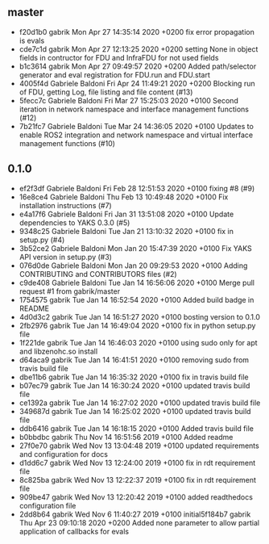 ## master

 - f20d1b0 gabrik  Mon Apr 27 14:35:14 2020 +0200  fix error propagation is evals
 - cde7c1d gabrik  Mon Apr 27 12:13:25 2020 +0200  setting None in object fields in contructor for FDU and InfraFDU for not used fields
 - b1c3614 gabrik  Mon Apr 27 09:49:57 2020 +0200  Added path/selector generator and eval registration for FDU.run and FDU.start
 - 4005f4d Gabriele Baldoni        Fri Apr 24 11:49:21 2020 +0200  Blocking run of FDU, getting Log, file listing and file content  (#13)
 - 5fecc7c Gabriele Baldoni        Fri Mar 27 15:25:03 2020 +0100  Second iteration in network namespace and interface management functions (#12)
 - 7b21fc7 Gabriele Baldoni        Tue Mar 24 14:36:05 2020 +0100  Updates to enable ROS2 integration and network namespace and virtual interface management functions (#10)

## 0.1.0

- ef2f3df Gabriele Baldoni        Fri Feb 28 12:51:53 2020 +0100  fixing #8 (#9)
- 16e8ce4 Gabriele Baldoni        Thu Feb 13 10:49:48 2020 +0100  Fix installation instructions (#7)
- e4a17f6 Gabriele Baldoni        Fri Jan 31 13:51:08 2020 +0100  Update dependencies to YAKS 0.3.0 (#5)
- 9348c25 Gabriele Baldoni        Tue Jan 21 13:10:32 2020 +0100  fix in setup.py (#4)
- 3b52ce2 Gabriele Baldoni        Mon Jan 20 15:47:39 2020 +0100  Fix YAKS API version in setup.py (#3)
- 076d0de Gabriele Baldoni        Mon Jan 20 09:29:53 2020 +0100  Adding CONTRIBUTING and CONTRIBUTORS files (#2)
- c9de408 Gabriele Baldoni        Tue Jan 14 16:56:06 2020 +0100  Merge pull request #1 from gabrik/master
- 1754575 gabrik  Tue Jan 14 16:52:54 2020 +0100  Added build badge in README
- 4d0d3c2 gabrik  Tue Jan 14 16:51:27 2020 +0100  bosting version to 0.1.0
- 2fb2976 gabrik  Tue Jan 14 16:49:04 2020 +0100  fix in python setup.py file
- 1f221de gabrik  Tue Jan 14 16:46:03 2020 +0100  using sudo only for apt and libzenohc.so install
- d64aca9 gabrik  Tue Jan 14 16:41:51 2020 +0100  removing sudo from travis build file
- dbe11b6 gabrik  Tue Jan 14 16:35:32 2020 +0100  fix in travis build file
- b07ec79 gabrik  Tue Jan 14 16:30:24 2020 +0100  updated travis build file
- ce1392a gabrik  Tue Jan 14 16:27:02 2020 +0100  updated travis build file
- 349687d gabrik  Tue Jan 14 16:25:02 2020 +0100  updated travis build file
- ddb6416 gabrik  Tue Jan 14 16:18:15 2020 +0100  Added travis build file
- b0bbdbc gabrik  Thu Nov 14 16:51:56 2019 +0100  Added readme
- 27f0e70 gabrik  Wed Nov 13 13:04:48 2019 +0100  updated requirements and configuration for docs
- d1dd6c7 gabrik  Wed Nov 13 12:24:00 2019 +0100  fix in rdt requirement file
- 8c825ba gabrik  Wed Nov 13 12:22:37 2019 +0100  fix in rdt requirement file
- 909be47 gabrik  Wed Nov 13 12:20:42 2019 +0100  added readthedocs configuration file
- 2dd8b64 gabrik  Wed Nov 6 11:40:27 2019 +0100   initial5f184b7	gabrik	Thu Apr 23 09:10:18 2020 +0200	Added none parameter to allow partial application of callbacks for evals

